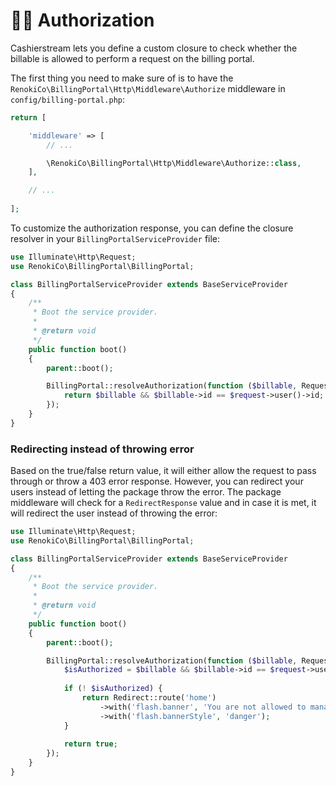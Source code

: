 # 💂‍♂️ Authorization

Cashierstream lets you define a custom closure to check whether the billable is allowed to perform a request on the billing portal.

The first thing you need to make sure of is to have the `RenokiCo\BillingPortal\Http\Middleware\Authorize` middleware in `config/billing-portal.php`:

```php
return [

    'middleware' => [
        // ...

        \RenokiCo\BillingPortal\Http\Middleware\Authorize::class,
    ],

    // ...
  
];
```

To customize the authorization response, you can define the closure resolver in your `BillingPortalServiceProvider` file:

```php
use Illuminate\Http\Request;
use RenokiCo\BillingPortal\BillingPortal;

class BillingPortalServiceProvider extends BaseServiceProvider
{
    /**
     * Boot the service provider.
     *
     * @return void
     */
    public function boot()
    {
        parent::boot();

        BillingPortal::resolveAuthorization(function ($billable, Request $request) {
            return $billable && $billable->id == $request->user()->id;
        });
    }
}
```

### Redirecting instead of throwing error

Based on the true/false return value, it will either allow the request to pass through or throw a 403 error response. However, you can redirect your users instead of letting the package throw the error. The package middleware will check for a `RedirectResponse` value and in case it is met, it will redirect the user instead of throwing the error:

```php
use Illuminate\Http\Request;
use RenokiCo\BillingPortal\BillingPortal;

class BillingPortalServiceProvider extends BaseServiceProvider
{
    /**
     * Boot the service provider.
     *
     * @return void
     */
    public function boot()
    {
        parent::boot();

        BillingPortal::resolveAuthorization(function ($billable, Request $request) {
            $isAuthorized = $billable && $billable->id == $request->user()->id;
            
            if (! $isAuthorized) {
                return Redirect::route('home')
                    ->with('flash.banner', 'You are not allowed to manage the subscriptions.')
                    ->with('flash.bannerStyle', 'danger');
            }
            
            return true;
        });
    }
}
```
